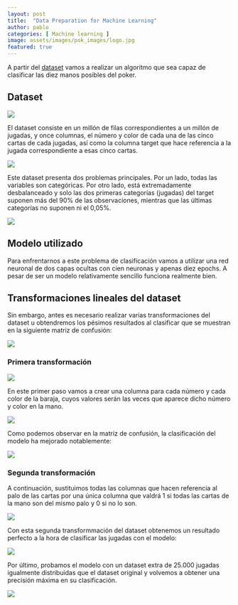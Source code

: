 ```yaml
---
layout: post
title:  "Data Preparation for Machine Learning"
author: pablo
categories: [ Machine learning ]
image: assets/images/pok_images/logo.jpg
featured: true
---
```


A partir del [dataset](https://archive.ics.uci.edu/ml/datasets/Poker+Hand) vamos a realizar un algoritmo que sea capaz de clasificar las diez manos posibles del poker.

## Dataset

![](/assets/images/pok_images/dataset.png)

El dataset consiste en un millón de filas correspondientes a un millón de jugadas, y once columnas, el número y color de cada una de las cinco cartas de cada jugadas, así como la columna target que hace referencia a la jugada correspondiente a esas cinco cartas.

![](/assets/images/pok_images/jugadas.png)

Este dataset presenta dos problemas principales. Por un lado, todas las variables son categóricas. Por otro lado, está extremadamente desbalanceado y solo las dos primeras categorías (jugadas) del target suponen más del 90% de las observaciones, mientras que las últimas categorías no suponen ni el 0,05%.

![](/assets/images/pok_images/numjugadas.png)

## Modelo utilizado

Para enfrentarnos a este problema de clasificación vamos a utilizar una red neuronal de dos capas ocultas con cien neuronas y apenas diez epochs. A pesar de ser un modelo relativamente sencillo funciona realmente bien.

## Transformaciones lineales del dataset

Sin embargo, antes es necesario realizar varias transformaciones del dataset u obtendremos los pésimos resultados al clasificar que se muestran en la siguiente matriz de confusión:

![](/assets/images/pok_images/matriz.png)

### Primera transformación

![](/assets/images/pok_images/primera.png)

En este primer paso vamos a crear una columna para cada número y cada color de la baraja, cuyos valores serán las veces que aparece dicho número y color en la mano.

![](/assets/images/pok_images/transform.png)

Como podemos observar en la matriz de confusión, la clasificación del modelo ha mejorado notablemente:

![](/assets/images/pok_images/matrizdos.png)

### Segunda transformación

A continuación, sustituimos todas las columnas que hacen referencia al palo de las cartas por una única columna que valdrá 1 si todas las cartas de la mano son del mismo palo y 0 si no lo son.

![](/assets/images/pok_images/segunda.png)

Con esta segunda transformmación del dataset obtenemos un resultado perfecto a la hora de clasificar las jugadas con el modelo:

![](/assets/images/pok_images/test.png)

Por último, probamos el modelo con un dataset extra de 25.000 jugadas igualmente distribuidas que el dataset original y volvemos a obtener una precisión máxima en su clasificación.

![](/assets/images/pok_images/test.png)
